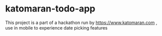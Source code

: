 # katomaran-todo-app
This project is a part of a hackathon run by https://www.katomaran.com , use in mobile to experience date picking features
